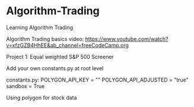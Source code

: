 # Algorithm-Trading

Learning Algorithm Trading

Algorithm Trading basics video: https://www.youtube.com/watch?v=xfzGZB4HhEE&ab_channel=freeCodeCamp.org

Project 1: Equal weighted S&P 500 Screener

Add your own constants.py at root level

constants.py:
POLYGON_API_KEY = ""
POLYGON_API_ADJUSTED = "true"
sandbox = True

Using polygon for stock data
